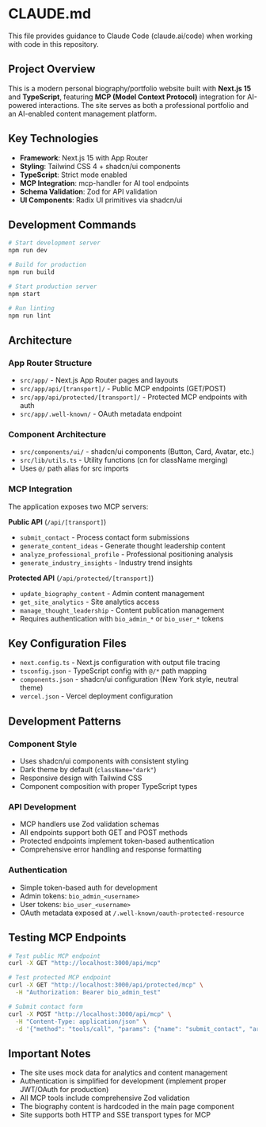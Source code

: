 # CLAUDE.md

This file provides guidance to Claude Code (claude.ai/code) when working with code in this repository.

## Project Overview

This is a modern personal biography/portfolio website built with **Next.js 15** and **TypeScript**, featuring **MCP (Model Context Protocol)** integration for AI-powered interactions. The site serves as both a professional portfolio and an AI-enabled content management platform.

## Key Technologies

- **Framework**: Next.js 15 with App Router
- **Styling**: Tailwind CSS 4 + shadcn/ui components
- **TypeScript**: Strict mode enabled
- **MCP Integration**: mcp-handler for AI tool endpoints
- **Schema Validation**: Zod for API validation
- **UI Components**: Radix UI primitives via shadcn/ui

## Development Commands

```bash
# Start development server
npm run dev

# Build for production
npm run build

# Start production server
npm start

# Run linting
npm run lint
```

## Architecture

### App Router Structure
- `src/app/` - Next.js App Router pages and layouts
- `src/app/api/[transport]/` - Public MCP endpoints (GET/POST)
- `src/app/api/protected/[transport]/` - Protected MCP endpoints with auth
- `src/app/.well-known/` - OAuth metadata endpoint

### Component Architecture
- `src/components/ui/` - shadcn/ui components (Button, Card, Avatar, etc.)
- `src/lib/utils.ts` - Utility functions (cn for className merging)
- Uses `@/` path alias for src imports

### MCP Integration
The application exposes two MCP servers:

**Public API** (`/api/[transport]`)
- `submit_contact` - Process contact form submissions
- `generate_content_ideas` - Generate thought leadership content
- `analyze_professional_profile` - Professional positioning analysis
- `generate_industry_insights` - Industry trend insights

**Protected API** (`/api/protected/[transport]`)
- `update_biography_content` - Admin content management
- `get_site_analytics` - Site analytics access
- `manage_thought_leadership` - Content publication management
- Requires authentication with `bio_admin_*` or `bio_user_*` tokens

## Key Configuration Files

- `next.config.ts` - Next.js configuration with output file tracing
- `tsconfig.json` - TypeScript config with `@/*` path mapping
- `components.json` - shadcn/ui configuration (New York style, neutral theme)
- `vercel.json` - Vercel deployment configuration

## Development Patterns

### Component Style
- Uses shadcn/ui components with consistent styling
- Dark theme by default (`className="dark"`)
- Responsive design with Tailwind CSS
- Component composition with proper TypeScript types

### API Development
- MCP handlers use Zod validation schemas
- All endpoints support both GET and POST methods
- Protected endpoints implement token-based authentication
- Comprehensive error handling and response formatting

### Authentication
- Simple token-based auth for development
- Admin tokens: `bio_admin_<username>`
- User tokens: `bio_user_<username>`
- OAuth metadata exposed at `/.well-known/oauth-protected-resource`

## Testing MCP Endpoints

```bash
# Test public MCP endpoint
curl -X GET "http://localhost:3000/api/mcp"

# Test protected MCP endpoint
curl -X GET "http://localhost:3000/api/protected/mcp" \
  -H "Authorization: Bearer bio_admin_test"

# Submit contact form
curl -X POST "http://localhost:3000/api/mcp" \
  -H "Content-Type: application/json" \
  -d '{"method": "tools/call", "params": {"name": "submit_contact", "arguments": {"name": "Test", "email": "test@example.com", "subject": "Test", "message": "Test message"}}}'
```

## Important Notes

- The site uses mock data for analytics and content management
- Authentication is simplified for development (implement proper JWT/OAuth for production)
- All MCP tools include comprehensive Zod validation
- The biography content is hardcoded in the main page component
- Site supports both HTTP and SSE transport types for MCP